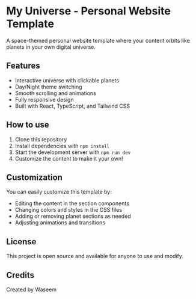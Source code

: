 
# My Universe - Personal Website Template

A space-themed personal website template where your content orbits like planets in your own digital universe.

## Features

- Interactive universe with clickable planets
- Day/Night theme switching
- Smooth scrolling and animations
- Fully responsive design
- Built with React, TypeScript, and Tailwind CSS

## How to use

1. Clone this repository
2. Install dependencies with `npm install`
3. Start the development server with `npm run dev`
4. Customize the content to make it your own!

## Customization

You can easily customize this template by:
- Editing the content in the section components
- Changing colors and styles in the CSS files
- Adding or removing planet sections as needed
- Adjusting animations and transitions

## License

This project is open source and available for anyone to use and modify.

## Credits

Created by Waseem
